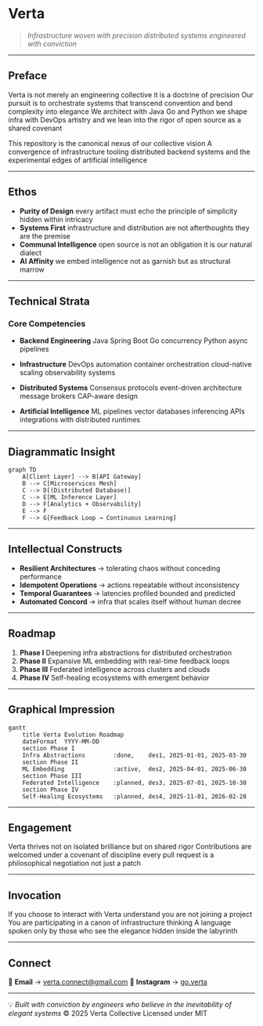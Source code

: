 # Verta

> *Infrastructure woven with precision distributed systems engineered with conviction*

---

## Preface

Verta is not merely an engineering collective it is a doctrine of precision Our pursuit is to orchestrate systems that transcend convention and bend complexity into elegance We architect with Java Go and Python we shape infra with DevOps artistry and we lean into the rigor of open source as a shared covenant

This repository is the canonical nexus of our collective vision A convergence of infrastructure tooling distributed backend systems and the experimental edges of artificial intelligence

---

## Ethos

* **Purity of Design** every artifact must echo the principle of simplicity hidden within intricacy
* **Systems First** infrastructure and distribution are not afterthoughts they are the premise
* **Communal Intelligence** open source is not an obligation it is our natural dialect
* **AI Affinity** we embed intelligence not as garnish but as structural marrow

---

## Technical Strata

### Core Competencies

* **Backend Engineering**
  Java Spring Boot Go concurrency Python async pipelines

* **Infrastructure**
  DevOps automation container orchestration cloud-native scaling observability systems

* **Distributed Systems**
  Consensus protocols event-driven architecture message brokers CAP-aware design

* **Artificial Intelligence**
  ML pipelines vector databases inferencing APIs integrations with distributed runtimes

---

## Diagrammatic Insight

```mermaid
graph TD
    A[Client Layer] --> B[API Gateway]
    B --> C[Microservices Mesh]
    C --> D[(Distributed Database)]
    C --> E[ML Inference Layer]
    D --> F[Analytics + Observability]
    E --> F
    F --> G[Feedback Loop → Continuous Learning]
```

---

## Intellectual Constructs

* **Resilient Architectures** → tolerating chaos without conceding performance
* **Idempotent Operations** → actions repeatable without inconsistency
* **Temporal Guarantees** → latencies profiled bounded and predicted
* **Automated Concord** → infra that scales itself without human decree

---

## Roadmap

1. **Phase I** Deepening infra abstractions for distributed orchestration
2. **Phase II** Expansive ML embedding with real-time feedback loops
3. **Phase III** Federated intelligence across clusters and clouds
4. **Phase IV** Self-healing ecosystems with emergent behavior

---

## Graphical Impression

```mermaid
gantt
    title Verta Evolution Roadmap
    dateFormat  YYYY-MM-DD
    section Phase I
    Infra Abstractions        :done,    des1, 2025-01-01, 2025-03-30
    section Phase II
    ML Embedding              :active,  des2, 2025-04-01, 2025-06-30
    section Phase III
    Federated Intelligence    :planned, des3, 2025-07-01, 2025-10-30
    section Phase IV
    Self-Healing Ecosystems   :planned, des4, 2025-11-01, 2026-02-28
```

---

## Engagement

Verta thrives not on isolated brilliance but on shared rigor Contributions are welcomed under a covenant of discipline every pull request is a philosophical negotiation not just a patch

---

## Invocation

If you choose to interact with Verta understand you are not joining a project You are participating in a canon of infrastructure thinking A language spoken only by those who see the elegance hidden inside the labyrinth

---

## Connect

📩 **Email** → [verta.connect@gmail.com](mailto:verta.connect@gmail.com)
📸 **Instagram** → [go.verta](https://instagram.com/go.verta)

---

💡 *Built with conviction by engineers who believe in the inevitability of elegant systems*
© 2025 Verta Collective Licensed under MIT
